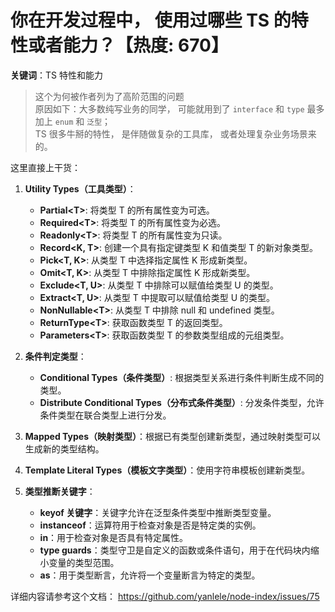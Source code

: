 # 你在开发过程中， 使用过哪些 TS 的特性或者能力？【热度: 670】

**关键词**：TS 特性和能力

> 这个为何被作者列为了高阶范围的问题  
> 原因如下：大多数纯写业务的同学， 可能就用到了 `interface` 和 `type` 最多加上 `enum` 和 `泛型`；  
> TS 很多牛掰的特性， 是伴随做复杂的工具库， 或者处理复杂业务场景来的。

这里直接上干货：

1. **Utility Types（工具类型）**：

   - **Partial\<T>**: 将类型 T 的所有属性变为可选。
   - **Required\<T>**: 将类型 T 的所有属性变为必选。
   - **Readonly\<T>**: 将类型 T 的所有属性变为只读。
   - **Record\<K, T>**: 创建一个具有指定键类型 K 和值类型 T 的新对象类型。
   - **Pick\<T, K>**: 从类型 T 中选择指定属性 K 形成新类型。
   - **Omit\<T, K>**: 从类型 T 中排除指定属性 K 形成新类型。
   - **Exclude\<T, U>**: 从类型 T 中排除可以赋值给类型 U 的类型。
   - **Extract\<T, U>**: 从类型 T 中提取可以赋值给类型 U 的类型。
   - **NonNullable\<T>**: 从类型 T 中排除 null 和 undefined 类型。
   - **ReturnType\<T>**: 获取函数类型 T 的返回类型。
   - **Parameters\<T>**: 获取函数类型 T 的参数类型组成的元组类型。

2. **条件判定类型**：

   - **Conditional Types（条件类型）**: 根据类型关系进行条件判断生成不同的类型。
   - **Distribute Conditional Types（分布式条件类型）**: 分发条件类型，允许条件类型在联合类型上进行分发。

3. **Mapped Types（映射类型）**：根据已有类型创建新类型，通过映射类型可以生成新的类型结构。

4. **Template Literal Types（模板文字类型）**：使用字符串模板创建新类型。

5. **类型推断关键字**：
   - **keyof 关键字**：关键字允许在泛型条件类型中推断类型变量。
   - **instanceof**：运算符用于检查对象是否是特定类的实例。
   - **in**：用于检查对象是否具有特定属性。
   - **type guards**：类型守卫是自定义的函数或条件语句，用于在代码块内缩小变量的类型范围。
   - **as**：用于类型断言，允许将一个变量断言为特定的类型。

详细内容请参考这个文档： https://github.com/yanlele/node-index/issues/75